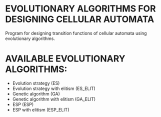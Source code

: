 # EVOLUTIONARY ALGORITHMS FOR DESIGNING CELLULAR AUTOMATA

Program for designing transition functions of cellular automata using evolutionary algorithms.

# AVAILABLE EVOLUTIONARY ALGORITHMS:
* Evolution strategy (ES)
* Evolution strategy with elitism (ES_ELIT)
* Genetic algorithm (GA)
* Genetic algorithm with elitism (GA_ELIT)
* ESP (ESP)
* ESP with elitism (ESP_ELIT)
